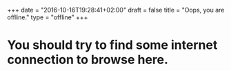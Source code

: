 +++
date = "2016-10-16T19:28:41+02:00"
draft = false
title = "Oops, you are offline."
type = "offline"
+++

# You should try to find some internet connection to browse here.